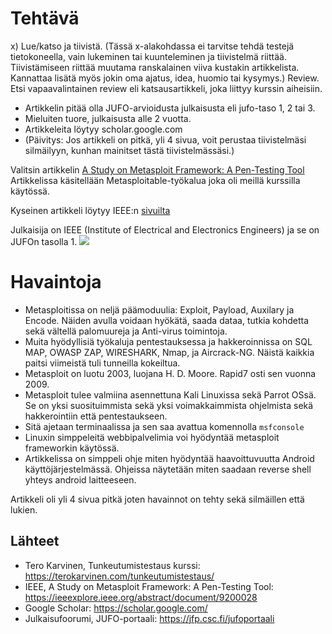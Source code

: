 # Tehtävä

x) Lue/katso ja tiivistä. (Tässä x-alakohdassa ei tarvitse tehdä testejä tietokoneella, vain lukeminen tai kuunteleminen ja tiivistelmä riittää. Tiivistämiseen riittää muutama ranskalainen viiva kustakin artikkelista. Kannattaa lisätä myös jokin oma ajatus, idea, huomio tai kysymys.)
Review. Etsi vapaavalintainen review eli katsausartikkeli, joka liittyy kurssin aiheisiin.
- Artikkelin pitää olla JUFO-arvioidusta julkaisusta eli jufo-taso 1, 2 tai 3.
- Mieluiten tuore, julkaisusta alle 2 vuotta.
- Artikkeleita löytyy scholar.google.com
- (Päivitys: Jos artikkeli on pitkä, yli 4 sivua, voit perustaa tiivistelmäsi silmäilyyn, kunhan mainitset tästä tiivistelmässäsi.)


Valitsin artikkelin [A Study on Metasploit Framework: A Pen-Testing Tool](https://www.researchgate.net/profile/Navpreet-Walia/publication/345196921_A_Study_on_Metasploit_Framework_A_Pen-Testing_Tool/links/62591190709c5c2adb7ce4a6/A-Study-on-Metasploit-Framework-A-Pen-Testing-Tool.pdf)
Artikkelissa käsitellään Metasploitable-työkalua joka oli meillä kurssilla käytössä.

Kyseinen artikkeli löytyy IEEE:n [sivuilta](https://ieeexplore.ieee.org/abstract/document/9200028)

Julkaisija on IEEE (Institute of Electrical and Electronics Engineers) ja se on JUFOn tasolla 1. 
![](https://github.com/user-attachments/assets/693e9dd6-1aed-4a56-884f-216118d3229c)


# Havaintoja

- Metasploitissa on neljä päämoduulia: Exploit, Payload, Auxilary ja Encode. Näiden avulla voidaan hyökätä, saada dataa, tutkia kohdetta sekä vältellä palomuureja ja Anti-virus toimintoja.
- Muita hyödyllisiä työkaluja pentestauksessa ja hakkeroinnissa on SQL MAP, OWASP ZAP, WIRESHARK, Nmap, ja Aircrack-NG. Näistä kaikkia paitsi viimeistä tuli tunneilla kokeiltua.
- Metasploit on luotu 2003, luojana H. D. Moore. Rapid7 osti sen vuonna 2009.
- Metasploit tulee valmiina asennettuna Kali Linuxissa sekä Parrot OSsä. Se on yksi suosituimmista sekä yksi voimakkaimmista ohjelmista sekä hakkerointiin että pentestaukseen.
- Sitä ajetaan terminaalissa ja sen saa avattua komennolla `msfconsole`
- Linuxin simppeleitä webbipalvelimia voi hyödyntää metasploit frameworkin käytössä.
- Artikkelissa on simppeli ohje miten hyödyntää haavoittuvuutta Android käyttöjärjestelmässä. Ohjeissa näytetään miten saadaan reverse shell yhteys android laitteeseen. 

Artikkeli oli yli 4 sivua pitkä joten havainnot on tehty sekä silmäillen että lukien.



## Lähteet

- Tero Karvinen, Tunkeutumistestaus kurssi: https://terokarvinen.com/tunkeutumistestaus/
- IEEE, A Study on Metasploit Framework: A Pen-Testing Tool: https://ieeexplore.ieee.org/abstract/document/9200028
- Google Scholar: https://scholar.google.com/
- Julkaisufoorumi, JUFO-portaali: https://jfp.csc.fi/jufoportaali
